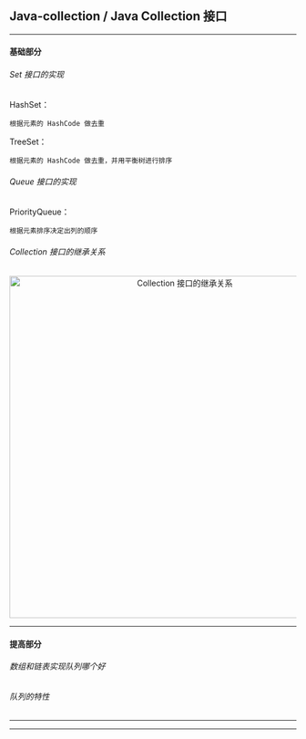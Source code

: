 ## Java-collection / Java Collection 接口

---

#### 基础部分

###### Set 接口的实现

HashSet：

    根据元素的 HashCode 做去重

TreeSet：

    根据元素的 HashCode 做去重，并用平衡树进行排序

###### Queue 接口的实现

PriorityQueue：

    根据元素排序决定出列的顺序

###### Collection 接口的继承关系

<div align="center">
<img width="600"  alt="Collection 接口的继承关系" src="https://github.com/bourneo/self-cultivation-of-a-software-engineer/blob/master/7_image/java/Java-collection.webp"/></div>




---

#### 提高部分

###### 数组和链表实现队列哪个好

###### 队列的特性

---






---












